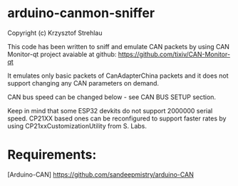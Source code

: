 # arduino-canmon-sniffer

Copyright (c) Krzysztof Strehlau

This code has been written to sniff and emulate CAN packets
by using CAN Monitor-qt project avaiable at github:
https://github.com/tixiv/CAN-Monitor-qt

It emulates only basic packets of CanAdapterChina packets and
it does not support changing any CAN parameters on demand.

CAN bus speed can be changed below - see CAN BUS SETUP section.

Keep in mind that some ESP32 devkits do not support 2000000
serial speed. CP21XX based ones can be reconfigured to support
faster rates by using CP21xxCustomizationUtility from S. Labs.

# Requirements:
[Arduino-CAN]	https://github.com/sandeepmistry/arduino-CAN
